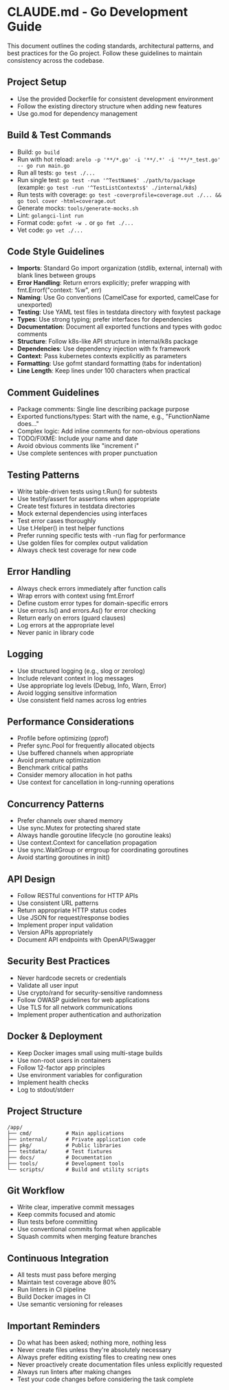 # CLAUDE.md - Go Development Guide

This document outlines the coding standards, architectural patterns, and best practices for the Go project. Follow these guidelines to maintain consistency across the codebase.

## Project Setup

- Use the provided Dockerfile for consistent development environment
- Follow the existing directory structure when adding new features
- Use go.mod for dependency management

## Build & Test Commands

- Build: `go build`
- Run with hot reload: `arelo -p '**/*.go' -i '**/.*' -i '**/*_test.go' -- go run main.go`
- Run all tests: `go test ./...`
- Run single test: `go test -run '^TestName$' ./path/to/package` (example: `go test -run '^TestListContexts$' ./internal/k8s`)
- Run tests with coverage: `go test -coverprofile=coverage.out ./... && go tool cover -html=coverage.out`
- Generate mocks: `tools/generate-mocks.sh`
- Lint: `golangci-lint run`
- Format code: `gofmt -w .` or `go fmt ./...`
- Vet code: `go vet ./...`

## Code Style Guidelines

- **Imports**: Standard Go import organization (stdlib, external, internal) with blank lines between groups
- **Error Handling**: Return errors explicitly; prefer wrapping with fmt.Errorf("context: %w", err)
- **Naming**: Use Go conventions (CamelCase for exported, camelCase for unexported)
- **Testing**: Use YAML test files in testdata directory with foxytest package
- **Types**: Use strong typing; prefer interfaces for dependencies
- **Documentation**: Document all exported functions and types with godoc comments
- **Structure**: Follow k8s-like API structure in internal/k8s package
- **Dependencies**: Use dependency injection with fx framework
- **Context**: Pass kubernetes contexts explicitly as parameters
- **Formatting**: Use gofmt standard formatting (tabs for indentation)
- **Line Length**: Keep lines under 100 characters when practical

## Comment Guidelines

- Package comments: Single line describing package purpose
- Exported functions/types: Start with the name, e.g., "FunctionName does..."
- Complex logic: Add inline comments for non-obvious operations
- TODO/FIXME: Include your name and date
- Avoid obvious comments like "increment i"
- Use complete sentences with proper punctuation

## Testing Patterns

- Write table-driven tests using t.Run() for subtests
- Use testify/assert for assertions when appropriate
- Create test fixtures in testdata directories
- Mock external dependencies using interfaces
- Test error cases thoroughly
- Use t.Helper() in test helper functions
- Prefer running specific tests with -run flag for performance
- Use golden files for complex output validation
- Always check test coverage for new code

## Error Handling

- Always check errors immediately after function calls
- Wrap errors with context using fmt.Errorf
- Define custom error types for domain-specific errors
- Use errors.Is() and errors.As() for error checking
- Return early on errors (guard clauses)
- Log errors at the appropriate level
- Never panic in library code

## Logging

- Use structured logging (e.g., slog or zerolog)
- Include relevant context in log messages
- Use appropriate log levels (Debug, Info, Warn, Error)
- Avoid logging sensitive information
- Use consistent field names across log entries

## Performance Considerations

- Profile before optimizing (pprof)
- Prefer sync.Pool for frequently allocated objects
- Use buffered channels when appropriate
- Avoid premature optimization
- Benchmark critical paths
- Consider memory allocation in hot paths
- Use context for cancellation in long-running operations

## Concurrency Patterns

- Prefer channels over shared memory
- Use sync.Mutex for protecting shared state
- Always handle goroutine lifecycle (no goroutine leaks)
- Use context.Context for cancellation propagation
- Use sync.WaitGroup or errgroup for coordinating goroutines
- Avoid starting goroutines in init()

## API Design

- Follow RESTful conventions for HTTP APIs
- Use consistent URL patterns
- Return appropriate HTTP status codes
- Use JSON for request/response bodies
- Implement proper input validation
- Version APIs appropriately
- Document API endpoints with OpenAPI/Swagger

## Security Best Practices

- Never hardcode secrets or credentials
- Validate all user input
- Use crypto/rand for security-sensitive randomness
- Follow OWASP guidelines for web applications
- Use TLS for all network communications
- Implement proper authentication and authorization

## Docker & Deployment

- Keep Docker images small using multi-stage builds
- Use non-root users in containers
- Follow 12-factor app principles
- Use environment variables for configuration
- Implement health checks
- Log to stdout/stderr

## Project Structure

```text
/app/
├── cmd/           # Main applications
├── internal/      # Private application code
├── pkg/           # Public libraries
├── testdata/      # Test fixtures
├── docs/          # Documentation
├── tools/         # Development tools
└── scripts/       # Build and utility scripts
```

## Git Workflow

- Write clear, imperative commit messages
- Keep commits focused and atomic
- Run tests before committing
- Use conventional commits format when applicable
- Squash commits when merging feature branches

## Continuous Integration

- All tests must pass before merging
- Maintain test coverage above 80%
- Run linters in CI pipeline
- Build Docker images in CI
- Use semantic versioning for releases

## Important Reminders

- Do what has been asked; nothing more, nothing less
- Never create files unless they're absolutely necessary
- Always prefer editing existing files to creating new ones
- Never proactively create documentation files unless explicitly requested
- Always run linters after making changes
- Test your code changes before considering the task complete
